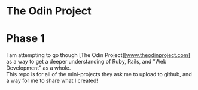 # The Odin Project  

# Phase 1  
I am attempting to go though [The Odin Project][www.theodinproject.com] as a way to get a deeper understanding of Ruby, Rails, and "Web Development" as a whole.  
This repo is for all of the mini-projects they ask me to upload to github, and a way for me to share what I created!  
